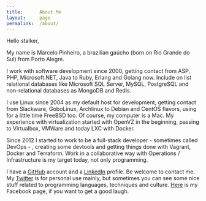 ```yaml
---
title:		About Me
layout: 	page
permalink:	/about/
---
```

Hello stalker,

My name is Marcelo Pinheiro, a brazilian gaúcho (born on Rio Grande do Sul) from Porto Alegre.

I work with software development since 2000, getting contact from ASP, PHP, Microsoft.NET, Java to Ruby, Erlang and Golang now. Include on list relational databases like Microsoft SQL Server, MySQL, PostgreSQL and non-relational databases as MongoDB and Redis.

I use Linux since 2004 as my default host for development, getting contact from Slackware, GoboLinux, Archlinux to Debian and CentOS flavors, using for a little time FreeBSD too. Of course, my computer is a Mac. My experience with virtualization started with OpenVZ in the beginning, passing to Virtualbox, VMWare and today LXC with Docker.

Since 2012 I started to work to be a full-stack developer - sometimes called DevOps - , creating some devtools and getting things done with Vagrant, Docker and Terraform. Work in a collaborative way with Operations / Infrastructure is my target today, not only programming.

I have a [GitHub][github] account and a [LinkedIn][linkedin] profile. Be welcome to contact me. My [Twitter][twitter] is for personal use mainly, but sometimes you can see some nice stuff related to programming languages, techniques and culture. [Here][facebook] is my Facebook page, if you want to get a good laugh.

[github]:	https://github.com/salizzar
[linkedin]:	http://www.linkedin.com/pub/marcelo-correia-pinheiro/7/484/822
[twitter]:	https://twitter.com/salizzar
[facebook]:	https://facebook.com/salizzar
